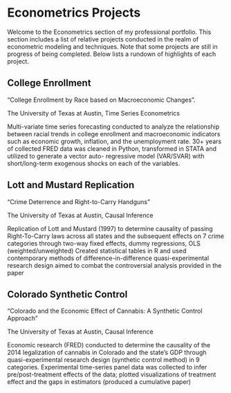 # Econometrics Projects

Welcome to the Econometrics section of my professional portfolio. This section includes a list of relative projects conducted in the realm of econometric modeling
and techniques. Note that some projects are still in progress of being completed. Below lists a rundown of highlights of each project.

## College Enrollment

“College Enrollment by Race based on Macroeconomic Changes”.

The University of Texas at Austin, Time Series Econometrics

Multi-variate time series forecasting conducted to analyze the relationship between racial trends in college enrollment and macroeconomic indicators such as economic growth, inflation, and the unemployment rate. 30+ years of collected FRED data was cleaned in Python, transformed in STATA and utilized to generate a vector auto- regressive model (VAR/SVAR) with short/long-term exogenous shocks on each of the variables. 

## Lott and Mustard Replication

“Crime Deterrence and Right-to-Carry Handguns”

The University of Texas at Austin, Causal Inference

Replication of Lott and Mustard (1997) to determine causality of passing Right-To-Carry laws across all states and the subsequent effects on 7 crime categories through two-way fixed effects, dummy regressions, OLS (weighted/unweighted) Created statistical tables in R and used contemporary methods of difference-in-difference quasi-experimental research design aimed to combat the controversial analysis provided in the paper

## Colorado Synthetic Control
“Colorado and the Economic Effect of Cannabis: A Synthetic Control Approach”

The University of Texas at Austin, Causal Inference

Economic research (FRED) conducted to determine the causality of the 2014 legalization of cannabis in Colorado and the state’s GDP through quasi-experimental research design (synthetic control method) in 9 categories. Experimental time-series panel data was collected to infer pre/post-treatment effects of the data; plotted visualizations of treatment effect and the gaps in estimators (produced a cumulative paper)
